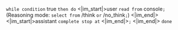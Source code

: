 `while condition` true `then do`
<|im_start|>user
`read from` console`;`
(Reasoning mode: `select from` /think `or` /no_think`;`)
<|im_end|>
<|im_start|>assistant
`complete stop at` <|im_end|>`;`
<|im_end|>
`done`
